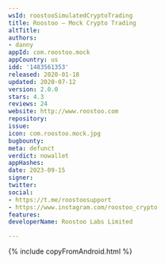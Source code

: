 ```yaml
---
wsId: roostooSimulatedCryptoTrading
title: Roostoo – Mock Crypto Trading
altTitle: 
authors:
- danny
appId: com.roostoo.mock
appCountry: us
idd: '1483561353'
released: 2020-01-18
updated: 2020-07-12
version: 2.0.0
stars: 4.3
reviews: 24
website: http://www.roostoo.com
repository: 
issue: 
icon: com.roostoo.mock.jpg
bugbounty: 
meta: defunct
verdict: nowallet
appHashes: 
date: 2023-09-15
signer: 
twitter: 
social:
- https://t.me/roostoosupport
- https://www.instagram.com/roostoo_crypto
features: 
developerName: Roostoo Labs Limited

---
```


{% include copyFromAndroid.html %}
